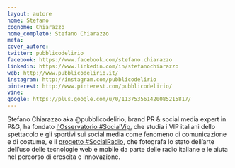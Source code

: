 ```yaml
---
layout: autore
nome: Stefano
cognome: Chiarazzo
nome_completo: Stefano Chiarazzo
meta:
cover_autore:
twitter: pubblicodelirio
facebook: https://www.facebook.com/stefano.chiarazzo
linkedin: https://www.linkedin.com/in/stefanochiarazzo
web: http://www.pubblicodelirio.it/
instagram: http://instagram.com/pubblicodelirio
pinterest: http://www.pinterest.com/pubblicodelirio/
vine:
google: https://plus.google.com/u/0/113753561420085215817/
---
```

Stefano Chiarazzo aka @pubblicodelirio, brand PR & social media expert in P&G, ha fondato [l'Osservatorio #SocialVip](http://www.pubblicodelirio.it/osservatorio-social-vip/), che studia i VIP italiani dello spettacolo e gli sportivi sui social media come fenomeno di comunicazione e di costume, e il [progetto #SocialRadio](http://www.pubblicodelirio.it/2013/11/25/parte-socialradio-la-comunicazione-radiofonica-ai-tempi-dei-social-media/), che fotografa lo stato dell’arte dell’uso delle tecnologie web e mobile da parte delle radio italiane e le aiuta nel percorso di crescita e innovazione.
